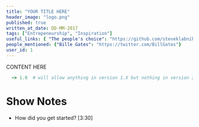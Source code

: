 ```yaml
---
title: "YOUR TITLE HERE"
header_image: "logo.png" 
published: true
written_at_date: DD-MM-2017
tags: ["Entrepeneurship", "Inspiration"]
useful_links: { "The people's choice": "https://github.com/steveklabnik/metadown" }
people_mentioned: {"Bille Gates": "https://twitter.com/BillGates"}
user_id: 1
---
```

CONTENT HERE

```ruby
  ~> 1.0  # will allow anything in version 1.X but nothing in version 2.X
```



# Show Notes
* How did you get started? [3:30]